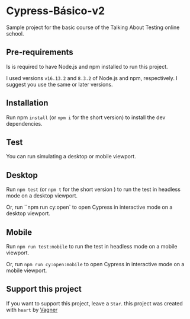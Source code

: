 # Cypress-Básico-v2

Sample project for the basic course of the Talking About Testing online school.

## Pre-requirements

Is is required to have Node.js and npm installed to run this project.

I used versions `v16.13.2` and `8.3.2` of Node.js and npm, respectively. I suggest you use the same or later versions.

## Installation

Run npm `install` (or `npm i`  for the short version) to install the dev dependencies.

## Test 

You can run simulating a desktop or mobile viewport.

## Desktop

Run `npm test` (or `npm t` for the short version ) to run the test in headless mode on a desktop viewport.

Or, run ``npm run cy:open` to open Cypress in interactive mode on a desktop viewport.

## Mobile

Run `npm run test:mobile`  to run the test in headless mode on a mobile viewport.

Or, run `npm run cy:open:mobile` to open Cypress in interactive mode on a mobile viewport.

## Support this project
If you want to support this project, leave a `Star`.
this project was created with `heart` by [Vagner](https://Walmyr.dev)
